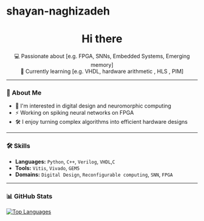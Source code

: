 # shayan-naghizadeh
<h1 align="center">Hi there </h1>

<p align="center">
💻 Passionate about [e.g. FPGA, SNNs, Embedded Systems, Emerging memory] <br>
🌱 Currently learning [e.g. VHDL, hardware arithmetic , HLS , PIM] <br>
</p>

---

### 🧠 About Me

- 🔬 I'm interested in digital design and neuromorphic computing
- ⚡ Working on spiking neural networks on FPGA 
- 🛠 I enjoy turning complex algorithms into efficient hardware designs

---

### 🛠️ Skills

- **Languages:** `Python`, `C++`, `Verilog`, `VHDL`,`C`
- **Tools:** `Vitis`, `Vivado`, `GEM5`
- **Domains:** `Digital Design`, `Reconfigurable computing`, `SNN`, `FPGA`



---

### 📊 GitHub Stats

<p align="center">


[![Top Languages](https://github-readme-stats.vercel.app/api/top-langs/?username=shayan-naghizadeh&layout=compact)](https://github.com/shayan-naghizadeh)


</p>
